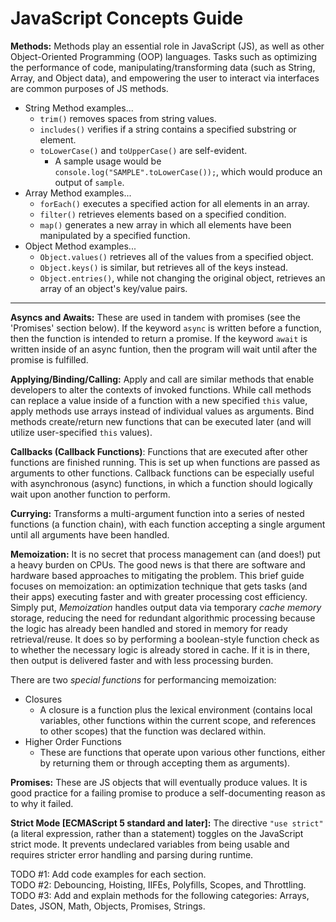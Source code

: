 # JavaScript Concepts Guide

**Methods:** Methods play an essential role in JavaScript (JS), as well as other Object-Oriented Programming (OOP) languages. Tasks such as optimizing the performance of code, manipulating/transforming data (such as String, Array, and Object data), and empowering the user to interact via interfaces are common purposes of JS methods.

* String Method examples...
  + `trim()` removes spaces from string values.
  + `includes()` verifies if a string contains a specified substring or element.
  + `toLowerCase()` and `toUpperCase()` are self-evident.
    - A sample usage would be `console.log("SAMPLE".toLowerCase());`, which would produce an output of `sample`.
* Array Method examples...
  + `forEach()` executes a specified action for all elements in an array.
  + `filter()` retrieves elements based on a specified condition.
  + `map()` generates a new array in which all elements have been manipulated by a specified function. 
* Object Method examples...
  + `Object.values()` retrieves all of the values from a specified object.
  + `Object.keys()` is similar, but retrieves all of the keys instead.
  + `Object.entries()`, while not changing the original object, retrieves an array of an object's key/value pairs.
  
<hr />

**Asyncs and Awaits:** These are used in tandem with promises (see the 'Promises' section below). If the keyword `async` is written before a function, then the function is intended to return a promise. If the keyword `await` is written inside of an async funtion, then the program will wait until after the promise is fulfilled.

**Applying/Binding/Calling:** Apply and call are similar methods that enable developers to alter the contexts of invoked functions. While call methods can replace a value inside of a function with a new specified `this` value, apply methods use arrays instead of individual values as arguments. Bind methods create/return new functions that can be executed later (and will utilize user-specified `this` values).
  
**Callbacks (Callback Functions)**: Functions that are executed after other functions are finished running. This is set up when functions are passed as arguments to other functions. Callback functions can be especially useful with asynchronous (async) functions, in which a function should logically wait upon another function to perform.
  
**Currying:** Transforms a multi-argument function into a series of nested functions (a function chain), with each function accepting a single argument until all arguments have been handled.
  
**Memoization:** It is no secret that process management can (and does!) put a heavy burden on CPUs. The good news is that there are software and hardware based approaches to mitigating the problem. This brief guide focuses on memoization: an optimization technique that gets tasks (and their apps) executing faster and with greater processing cost efficiency. Simply put, *Memoization* handles output data via temporary *cache memory* storage, reducing the need for redundant algorithmic processing because the logic has already been handled and stored in memory for ready retrieval/reuse. It does so by performing a boolean-style function check as to whether the necessary logic is already stored in cache. If it is in there, then output is delivered faster and with less processing burden.

There are two *special functions* for performancing memoization:  

* Closures
  + A closure is a function plus the lexical environment (contains local variables, other functions within the current scope, and references to other scopes) that the function was declared within.
* Higher Order Functions
  + These are functions that operate upon various other functions, either by returning them or through accepting them as arguments).

**Promises:** These are JS objects that will eventually produce values. It is good practice for a failing promise to produce a self-documenting reason as to why it failed.  

**Strict Mode [ECMAScript 5 standard and later]:** The directive `"use strict"` (a literal expression, rather than a statement) toggles on the JavaScript strict mode. It prevents undeclared variables from being usable and requires stricter error handling and parsing during runtime.

TODO #1: Add code examples for each section.  
TODO #2: Debouncing, Hoisting, IIFEs, Polyfills, Scopes, and Throttling.  
TODO #3: Add and explain methods for the following categories: Arrays, Dates, JSON, Math, Objects, Promises, Strings.
